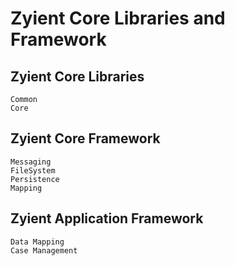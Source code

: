 # Zyient Core Libraries and Framework
## Zyient Core Libraries

    Common
    Core

## Zyient Core Framework

    Messaging
    FileSystem
    Persistence
    Mapping

## Zyient Application Framework

    Data Mapping
    Case Management


